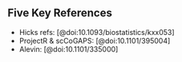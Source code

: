 ## Five Key References

* Hicks refs: [@doi:10.1093/biostatistics/kxx053]
* ProjectR & scCoGAPS: [@doi:10.1101/395004]
* Alevin: [@doi:10.1101/335000]
